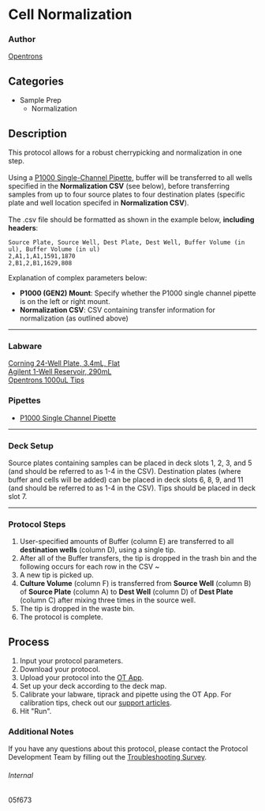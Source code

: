 # Cell Normalization

### Author
[Opentrons](https://opentrons.com/)

## Categories
* Sample Prep
	* Normalization


## Description
This protocol allows for a robust cherrypicking and normalization in one step.</br>
</br>
Using a [P1000 Single-Channel Pipette](https://shop.opentrons.com/collections/ot-2-pipettes/products/single-channel-electronic-pipette), buffer will be transferred to all wells specified in the **Normalization CSV** (see below), before transferring samples from up to four source plates to four destination plates (specific plate and well location specifed in **Normalization CSV**).</br>
</br>
The .csv file should be formatted as shown in the example below, **including headers**:

```
Source Plate, Source Well, Dest Plate, Dest Well, Buffer Volume (in ul), Buffer Volume (in ul)
2,A1,1,A1,1591,1870
2,B1,2,B1,1629,808
```

Explanation of complex parameters below:
* **P1000 (GEN2) Mount**: Specify whether the P1000 single channel pipette is on the left or right mount.
* **Normalization CSV**: CSV containing transfer information for normalization (as outlined above)


---


### Labware
[Corning 24-Well Plate, 3.4mL, Flat](https://labware.opentrons.com/corning_24_wellplate_3.4ml_flat?category=wellPlate)</br>
[Agilent 1-Well Reservoir, 290mL](https://labware.opentrons.com/agilent_1_reservoir_290ml?category=reservoir)</br>
[Opentrons 1000uL Tips](https://shop.opentrons.com/collections/opentrons-tips/products/opentrons-1000ul-tips)

### Pipettes
* [P1000 Single Channel Pipette](https://shop.opentrons.com/collections/ot-2-robot/products/single-channel-electronic-pipette)

---

### Deck Setup
Source plates containing samples can be placed in deck slots 1, 2, 3, and 5 (and should be referred to as 1-4 in the CSV). Destination plates (where buffer and cells will be added) can be placed in deck slots 6, 8, 9, and 11 (and should be referred to as 1-4 in the CSV). Tips should be placed in deck slot 7.

---

### Protocol Steps
1. User-specified amounts of Buffer (column E) are transferred to all **destination wells** (column D), using a single tip.
2. After all of the Buffer transfers, the tip is dropped in the trash bin and the following occurs for each row in the CSV ~
3. A new tip is picked up.
4. **Culture Volume** (column F) is transferred from **Source Well** (column B) of **Source Plate** (column A) to **Dest Well** (column D) of **Dest Plate** (column C) after mixing three times in the source well.
5. The tip is dropped in the waste bin.
6. The protocol is complete.


## Process
1. Input your protocol parameters.
2. Download your protocol.
3. Upload your protocol into the [OT App](https://opentrons.com/ot-app).
4. Set up your deck according to the deck map.
5. Calibrate your labware, tiprack and pipette using the OT App. For calibration tips, check out our [support articles](https://support.opentrons.com/en/collections/1559720-guide-for-getting-started-with-the-ot-2).
6. Hit "Run".

### Additional Notes
If you have any questions about this protocol, please contact the Protocol Development Team by filling out the [Troubleshooting Survey](https://protocol-troubleshooting.paperform.co/).

###### Internal
05f673
